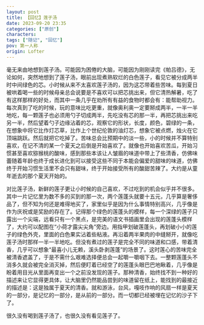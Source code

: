 ```yaml
---
layout: post
title: 【回忆】莲子汤
date: 2023-09-20 23:35
categories: ["原创"]
characters: 
tags: ["随记", "回忆"]
pov: 第一人称
origin: Lofter
---
```


毫无来由地想到莲子汤。可能因为困倦的大脑，可能因为刚刚读完《帕吕德》，无论如何，突然地想到了莲子汤，眼前出现煮熟软烂的白色莲子，看见它被分成两半时中间绿色的芯。小时候从来不太喜欢莲子汤的，因为这芯带着些苦味。每到夏日被哄着喝一些的时候母亲总会说要是不喜欢可以把芯挑出来，但它清热解暑，吃了有这样那样的好处，而其中一条几乎在劝所有有益的食物时都会有：能帮助视力。每次真到了吃的时候，玩的意味比吃更重，就像奥利奥一定要掰成两半，一半一半地吃，每一颗莲子也必须用勺子切成两半，先吃没有芯的那一半，再把芯挑出来吃另一半，然后望着勺子边缘沾着的芯，观察它的形状，长度，颜色，碧绿的一条，在想象中将它比作灯芯草，比作上个世纪伦敦的油灯芯，想象它被点燃，烛火在它顶端跳跃。然后就把它吃掉了。苦味总会比预期中的淡一些，小的时候并不算特别喜欢，在记不清的某一个夏天之后倒是开始喜欢了。就像也开始喜欢苦瓜，开始习惯甚至喜欢猕猴桃的酸味，感到那些本该让人皱眉的味道中带上了些清香，仿佛味蕾随着年龄也终于成长进化到可以接受这些不同于本能会偏爱的甜味的味道，仿佛终于开始习惯生活里不会只有甜味，终于开始接受所有的酸甜苦辣了。大约是从童年逝去的那个夏天开始的。

对比莲子汤，新鲜的莲子更让小时候的自己喜欢，不过吃到的机会似乎并不很多。其中一片记忆里为数不多的买到的那一次，两个莲蓬头就要十五元，几乎算是奢侈品了，但不知为何还是难得地买了，家里似乎是因为什么事情特别高兴，几乎像是作为庆祝或是奖励的存在了。记得那个绿色的莲蓬头的模样，每一个深绿的莲子只露出一个尖端，远看只有一个黑点，是完美的语文书插画里会出现的莲蓬头模样了，大约可以配图在“小荷才露尖尖角”旁边。用指甲划破莲蓬头，再划破小小的莲子的绿色外壳，里面的白色果实沾着些粘液。再沿着两半果肉的中缝掰开，就像吃莲子汤时那样一半一半地吃。但没有煮过的莲子是完全不同的味道和口感，带着清香，几乎可以想象“最喜小儿无赖，溪头卧剥莲蓬”的场景了。这时莲心的苦味完全被清香遮盖了，于是不需什么艰难选择便总会一起嚼一嚼咽下去。一整颗莲蓬头不消多久就会被完全消灭掉，然后便盯着已经空了的莲蓬头眼巴巴地瞅着，几乎像是盼着用目光从里面再变出一个之前没发现的莲子。那种清香，始终找不到一种好的描述来让它显得更具体，让大脑里仍然能品尝到的味道留在纸上，能找到的最接近的描述是：这是独属于夏天的清香。就和游泳，台风，嘎吱作响的风扇一样是夏天的一部分，是记忆的一部分，是从前的一部分。而一切都已经被埋在记忆的沙子下了。

很久没有喝到莲子汤了，也很久没有看见莲子了。
